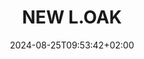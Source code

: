 ---
date: '2024-08-25T09:53:42+02:00' # date in which the content is created - defaults to "today"
title: 'NEW L.OAK'
draft: false # set to "true" if you want to hide the content 

# link: "https://www.adrianmoreno.info" # optional URL

params:
    logo:
        x: "images/clients/logo-newloak.png"
        _2x: "images/clients/logo-newloak.png"
        
## The content is not used (yet). If you have ideas on how to use it, 
## you can suggest it at https://github.com/zetxek/adritian-free-hugo-theme/discussions 
---